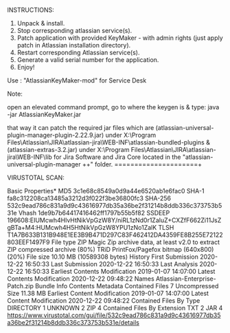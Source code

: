 INSTRUCTIONS:

1. Unpack & install.
2. Stop corresponding atlassian service(s).
3. Patch application with provided KeyMaker - with admin rights (just apply patch in Atlassian installation directory).
4. Restart corresponding Atlassian service(s).
5. Generate a valid serial number for the application.
6. Enjoy!

Use : "AtlassianKeyMaker-mod" for Service Desk

Note:

 open an elevated command prompt, go to where the keygen is & type:  java -jar AtlassianKeyMaker.jar 

that way it can patch the required jar files which are (atlassian-universal-plugin-manager-plugin-2.22.9.jar) 
under X:\Program Files\Atlassian\JIRA\atlassian-jira\WEB-INF\atlassian-bundled-plugins
&
(atlassian-extras-3.2.jar) under X:\Program Files\Atlassian\JIRA\atlassian-jira\WEB-INF\lib
 for Jira Software and Jira Core located in the "atlassian-universal-plugin-manager ++" folder.
 =====================+

VIRUSTOTAL SCAN:

Basic Properties*
MD5 3c1e68c8549a0d9a44e6520ab1e6fac0
SHA-1 fa8c312208ca13485a3212d3f022f3be36800fc3
SHA-256 532c9ead786c831a9d9c43616977db35a36be2f31214b8ddb336c373753b531e
Vhash 1de9b7b64417416462ff1797b55b5f82
SSDEEP 196608:EIUMcwh4HlvHtNikVpGzW8Y/niRL1zNd0r1ZaluZ+CXZfF662Zi11JsZgBTa+M4:HUMcwh4H5HtNikVpGzW8YPU1zNo1ZalK
TLSH T1A7B633B131B948E1EE3B9B471D297C83F462412DA4359FE8B255E72122803EEF1497F9
File type ZIP
Magic Zip archive data, at least v2.0 to extract
ZIP compressed archive (80%)
TRiD PrintFox/Pagefox bitmap (640x800) (20%)
File size 10.10 MB (10589308 bytes)
History
First Submission 2020-12-22 16:50:33
Last Submission 2020-12-22 16:50:33
Last Analysis 2020-12-22 16:50:33
Earliest Contents Modification 2019-01-07 14:07:00
Latest Contents Modification 2020-12-22 09:48:22
Names
Atlassian-Enterprise-Patch.zip
Bundle Info
Contents Metadata
Contained Files 7
Uncompressed Size 11.38 MB
Earliest Content Modification 2019-01-07 14:07:00
Latest Content Modification 2020-12-22 09:48:22
Contained Files By Type
DIRECTORY 1
UNKNOWN 2
ZIP 4
Contained Files By Extension
TXT 2
JAR 4
https://www.virustotal.com/gui/file/532c9ead786c831a9d9c43616977db35a36be2f31214b8ddb336c373753b531e/details
